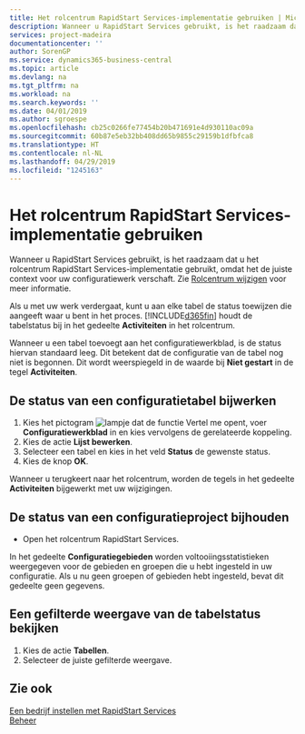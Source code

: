 ```yaml
---
title: Het rolcentrum RapidStart Services-implementatie gebruiken | Microsoft Docs
description: Wanneer u RapidStart Services gebruikt, is het raadzaam dat u uw werk bijhoudt en het rolcentrum RapidStart Services-implementatie gebruikt, omdat het de juiste context voor uw configuratiewerk verschaft.
services: project-madeira
documentationcenter: ''
author: SorenGP
ms.service: dynamics365-business-central
ms.topic: article
ms.devlang: na
ms.tgt_pltfrm: na
ms.workload: na
ms.search.keywords: ''
ms.date: 04/01/2019
ms.author: sgroespe
ms.openlocfilehash: cb25c0266fe77454b20b471691e4d930110ac09a
ms.sourcegitcommit: 60b87e5eb32bb408dd65b9855c29159b1dfbfca8
ms.translationtype: HT
ms.contentlocale: nl-NL
ms.lasthandoff: 04/29/2019
ms.locfileid: "1245163"
---
```

# <a name="use-the-rapidstart-services-implementer-role-center"></a>Het rolcentrum RapidStart Services-implementatie gebruiken
Wanneer u RapidStart Services gebruikt, is het raadzaam dat u het rolcentrum RapidStart Services-implementatie gebruikt, omdat het de juiste context voor uw configuratiewerk verschaft. Zie [Rolcentrum wijzigen](ui-change-basic-settings.md#to-change-role-center) voor meer informatie.

Als u met uw werk verdergaat, kunt u aan elke tabel de status toewijzen die aangeeft waar u bent in het proces. [!INCLUDE[d365fin](includes/d365fin_md.md)] houdt de tabelstatus bij in het gedeelte **Activiteiten** in het rolcentrum.  

Wanneer u een tabel toevoegt aan het configuratiewerkblad, is de status hiervan standaard leeg. Dit betekent dat de configuratie van de tabel nog niet is begonnen. Dit wordt weerspiegeld in de waarde bij **Niet gestart** in de tegel **Activiteiten**.  

## <a name="to-update-the-status-of-a-configuration-table"></a>De status van een configuratietabel bijwerken  
1.  Kies het pictogram ![lampje dat de functie Vertel me opent](media/ui-search/search_small.png "Vertel me wat u wilt doen"), voer **Configuratiewerkblad** in en kies vervolgens de gerelateerde koppeling.  
2.  Kies de actie **Lijst bewerken**.  
3.  Selecteer een tabel en kies in het veld **Status** de gewenste status.  
4.  Kies de knop **OK**.  

Wanneer u terugkeert naar het rolcentrum, worden de tegels in het gedeelte **Activiteiten** bijgewerkt met uw wijzigingen.  

## <a name="to-track-the-status-of-a-configuration-project"></a>De status van een configuratieproject bijhouden  
- Open het rolcentrum RapidStart Services.  

In het gedeelte **Configuratiegebieden** worden voltooiingsstatistieken weergegeven voor de gebieden en groepen die u hebt ingesteld in uw configuratie. Als u nu geen groepen of gebieden hebt ingesteld, bevat dit gedeelte geen gegevens.  

## <a name="to-see-a-filtered-view-of-table-status"></a>Een gefilterde weergave van de tabelstatus bekijken  
1. Kies de actie **Tabellen**.  
2. Selecteer de juiste gefilterde weergave.  

## <a name="see-also"></a>Zie ook  
[Een bedrijf instellen met RapidStart Services](admin-set-up-a-company-with-rapidstart.md)  
[Beheer](admin-setup-and-administration.md)
